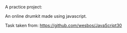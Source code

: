 A practice project:

An online drumkit made using javascript.

Task taken from: https://github.com/wesbos/JavaScript30